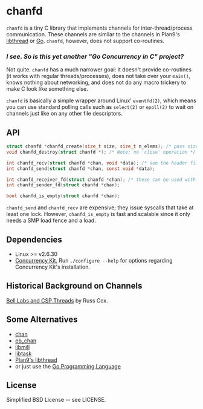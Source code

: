 # chanfd

`chanfd` is a tiny C library that implements channels for inter-thread/process
communication.  These channels are similar to the channels in Plan9's
[libthread](http://plan9.bell-labs.com/magic/man2html/2/thread) or
[Go](https://golang.org/). `chanfd`, however, does not support co-routines.

### _I see. So is this yet another "Go Concurrency in C" project?_
Not quite. `chanfd` has a much narrower goal: it doesn't provide co-routines
(it works with regular threads/processes), does not take over your `main()`,
knows nothing about networking, and does not do any macro trickery to make
C look like something else.

`chanfd` is basically a simple wrapper around Linux' `eventfd(2)`, which
means you can use standard polling calls such as `select(2)` or `epoll(2)`
to wait on channels just like on any other file descriptors.

## API
```C
struct chanfd *chanfd_create(size_t size, size_t n_elems); /* pass size=0 for unbuffered channel */
void chanfd_destroy(struct chanfd *); /* Note: no 'close' operation */

int chanfd_recv(struct chanfd *chan, void *data); /* see the header file for type-safe macros */
int chanfd_send(struct chanfd *chan, const void *data);

int chanfd_receiver_fd(struct chanfd *chan); /* these can be used with select(2) etc. */
int chanfd_sender_fd(struct chanfd *chan);

bool chanfd_is_empty(struct chanfd *chan);
```
`chanfd_send` and `chanfd_recv` are expensive; they issue syscalls that take at
least one lock.  However, `chanfd_is_empty` is fast and scalable since it only
needs a SMP load fence and a load.

## Dependencies
* Linux >= v2.6.30
* [Concurrency Kit.](http://concurrencykit.org/) Run `./configure --help` for
  options regarding Concurrency Kit's installation.

## Historical Background on Channels
[Bell Labs and CSP Threads](https://swtch.com/~rsc/thread/) by Russ Cox.

## Some Alternatives
* [chan](https://github.com/tylertreat/chan)
* [eb_chan](https://github.com/davekeck/eb_chan)
* [libmill](http://libmill.org/)
* [libtask](https://swtch.com/libtask/)
* [Plan9's libthread](http://plan9.bell-labs.com/magic/man2html/2/thread)
* or just use the [Go Programming Language](https://golang.org/)

## License
Simplified BSD License -- see LICENSE.
